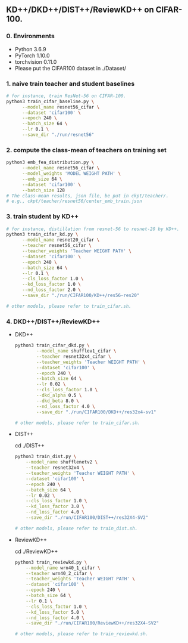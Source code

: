## KD++/DKD++/DIST++/ReviewKD++ on CIFAR-100.
### 0. Environments

- Python 3.6.9
- PyTorch 1.10.0
- torchvision 0.11.0
- Please put the CIFAR100 dataset in ./Dataset/

### 1. naive train teacher and student baselines
  ```bash
  # for instance, train ResNet-56 on CIFAR-100.
  python3 train_cifar_baseline.py \
        --model_name resnet56_cifar \
        --dataset 'cifar100' \
        --epoch 240 \
        --batch_size 64 \
        --lr 0.1 \
        --save_dir "./run/resnet56"
  ```
### 2. compute the class-mean of teachers on training set
  ```bash
  python3 emb_fea_distribution.py \
        --model_name resnet56_cifar \
        --model_weights 'MODEL WEIGHT PATH' \
        --emb_size 64 \
        --dataset 'cifar100' \
        --batch_size 128
  # The class-mean results, json file, be put in ckpt/teacher/.
  # e.g., ckpt/teacher/resnet56/center_emb_train.json
  ```

### 3. train student by KD++
  ```bash
  # for instance, distillation from resnet-56 to resnet-20 by KD++.
  python3 train_cifar_kd.py \
        --model_name resnet20_cifar \
        --teacher resnet56_cifar \
        --teacher_weights 'Teacher WEIGHT PATH' \
        --dataset 'cifar100' \
        --epoch 240 \
        --batch_size 64 \
        --lr 0.1 \
        --cls_loss_factor 1.0 \
        --kd_loss_factor 1.0 \
        --nd_loss_factor 2.0 \
        --save_dir "./run/CIFAR100/KD++/res56-res20"

  # other models, please refer to train_cifar.sh.
  ```

### 4. DKD++/DIST++/ReviewKD++
 - DKD++
    ```bash
    python3 train_cifar_dkd.py \
            --model_name shufflev1_cifar \
            --teacher resnet32x4_cifar \
            --teacher_weights 'Teacher WEIGHT PATH' \
            --dataset 'cifar100' \
            --epoch 240 \
            --batch_size 64 \
            --lr 0.02 \
            --cls_loss_factor 1.0 \
            --dkd_alpha 0.5 \
            --dkd_beta 8.0 \
            --nd_loss_factor 4.0 \
            --save_dir "./run/CIFAR100/DKD++/res32x4-sv1"

    # other models, please refer to train_cifar.sh.
    ```
 - DIST++

   cd ./DIST++
    ```bash
    python3 train_dist.py \
        --model_name shufflenetv2 \
        --teacher resnet32x4 \
        --teacher_weights 'Teacher WEIGHT PATH' \
        --dataset 'cifar100' \
        --epoch 240 \
        --batch_size 64 \
        --lr 0.02 \
        --cls_loss_factor 1.0 \
        --kd_loss_factor 3.0 \
        --nd_loss_factor 4.0 \
        --save_dir "./run/CIFAR100/DIST++/res32X4-SV2"

    # other models, please refer to train_dist.sh.
    ```
 - ReviewKD++

   cd ./ReviewKD++
    ```bash
    python3 train_reviewkd.py \
        --model_name wrn40_1_cifar \
        --teacher wrn40_2_cifar \
        --teacher_weights 'Teacher WEIGHT PATH' \
        --dataset 'cifar100' \
        --epoch 240 \
        --batch_size 64 \
        --lr 0.1 \
        --cls_loss_factor 1.0 \
        --kd_loss_factor 5.0 \
        --nd_loss_factor 4.0 \
        --save_dir "./run/CIFAR100/ReviewKD++/res32X4-SV2"

    # other models, please refer to train_reviewkd.sh.
    ```